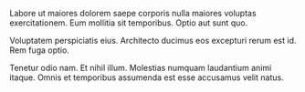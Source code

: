 Labore ut maiores dolorem saepe corporis nulla maiores voluptas exercitationem. Eum mollitia sit temporibus. Optio aut sunt quo.
 Voluptatem perspiciatis eius. Architecto ducimus eos excepturi rerum est id. Rem fuga optio.
 Tenetur odio nam. Et nihil illum. Molestias numquam laudantium animi itaque. Omnis et temporibus assumenda est esse accusamus velit natus.